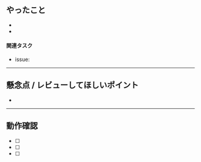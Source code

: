 ## やったこと
<!--
「このPRで何を実現したか」を一言で簡潔に列挙してください。
チームでの認識合わせのため、最初に目を通す人の「PRを読むモチベーション」になります。
- ~~~画面を追加しました
- ~~~API連携の処理をした。
-->
- 
- 

#### 関連タスク
<!--
タスク管理ツールのリンクを記載してください（Notion/GitHub Issuesなど）
「このPRは何を解決するためのものか」が追いやすくなります。
-->
- issue: 

---

## 懸念点 / レビューしてほしいポイント
<!--
レビューの観点を明確にしておくと、レビュワーも的確なフィードバックができます。
「この書き方でよかったか不安」「stateの持ち方に自信がない」など、些細なことでもOKです。
-->
- 

---

## 動作確認
<!--
実際に触って動作確認した内容をチェックリスト形式で記述してください。
- [ ] ○○画面で××ボタンを押した際に△△モーダルが出ることを確認
- [ ] APIレスポンスがエラー時に××トーストが出ることを確認
- [ ] スマホ表示でもボタンのレイアウトが崩れないことを確認

将来的に自動テストを書く際の仕様確認にも役立ちます！
-->
- [ ] 
- [ ] 
- [ ] 